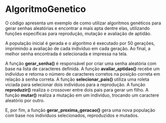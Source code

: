 # AlgoritmoGenetico
O código apresenta um exemplo de como utilizar algoritmos genéticos para gerar senhas aleatórias e encontrar a mais apta dentre elas, utilizando funções específicas para reprodução, mutação e avaliação de aptidão.

A população inicial é gerada e o algoritmo é executado por 50 gerações, imprimindo a avaliação de cada indivíduo em cada geração. Ao final, a melhor senha encontrada é selecionada e impressa na tela.


A função **gerar_senha()** é responsável por criar uma senha aleatória com base na lista de caracteres definida. 
A função **avaliar_aptidao()** recebe um indivíduo e retorna o número de caracteres corretos na posição correta em relação à senha correta. 
A função **selecionar_pais()** utiliza uma roleta viciada para selecionar dois indivíduos para a reprodução. 
A função **reproduzir()** realiza o crossover entre dois pais para gerar um filho. 
A função **mutar()** realiza a mutação em um indivíduo, trocando um caractere aleatório por outro. 

E, por fim, a função **gerar_proxima_geracao()** gera uma nova população com base nos indivíduos selecionados, reproduzidos e mutados.
